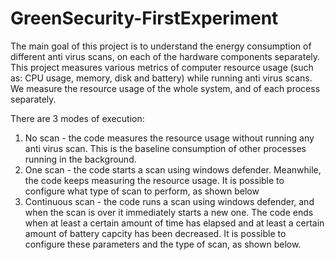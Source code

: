 # GreenSecurity-FirstExperiment

The main goal of this project is to understand the energy consumption of different anti virus scans, on each of the hardware components separately.
This project measures various metrics of computer resource usage (such as: CPU usage, memory, disk and battery) while running anti virus scans. 
We measure the resource usage of the whole system, and of each process separately.

There are 3 modes of execution:
1. No scan - the code measures the resource usage without running any anti virus scan. This is the baseline consumption of other processes running in the background.
2. One scan - the code starts a scan using windows defender. Meanwhile, the code keeps measuring the resource usage. It is possible to configure what type of scan to perform, as shown below
3. Continuous scan - the code runs a scan using windows defender, and when the scan is over it immediately starts a new one. The code ends when at least a certain amount of time has elapsed and at least a certain amount of battery capcity has been decreased. It is possible to configure these parameters and the type of scan, as shown below.
